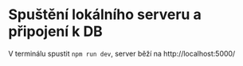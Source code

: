 # Spuštění lokálního serveru a připojení k DB

V terminálu spustit `npm run dev`, server běží na http://localhost:5000/
